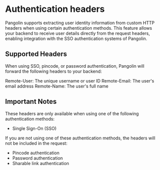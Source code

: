 # Authentication headers

Pangolin supports extracting user identity information from custom HTTP headers when using certain authentication methods. This feature allows your backend to receive user details directly from the request headers, enabling  integration with the SSO authentication systems of Pangolin.

## Supported Headers
When using SSO, pincode, or password authentication, Pangolin will forward the following headers to your backend:

Remote-User: The unique username or user ID
Remote-Email: The user's email address
Remote-Name: The user's full name

## Important Notes
These headers are only available when using one of the following authentication methods:

- Single Sign-On (SSO)

If you are not using one of these authentication methods, the headers will not be included in the request:

- Pincode authentication
- Password authentication
- Sharable link authentication